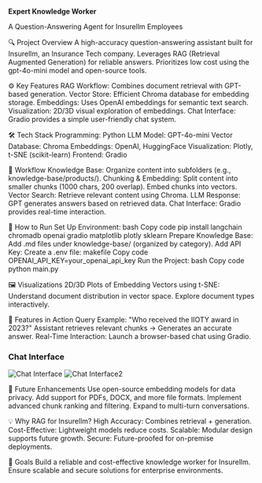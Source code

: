 **Expert Knowledge Worker**

A Question-Answering Agent for Insurellm Employees

🔍 Project Overview
A high-accuracy question-answering assistant built for Insurellm, an Insurance Tech company.
Leverages RAG (Retrieval Augmented Generation) for reliable answers.
Prioritizes low cost using the gpt-4o-mini model and open-source tools.

⚙️ Key Features
RAG Workflow: Combines document retrieval with GPT-based generation.
Vector Store: Efficient Chroma database for embedding storage.
Embeddings: Uses OpenAI embeddings for semantic text search.
Visualization: 2D/3D visual exploration of embeddings.
Chat Interface: Gradio provides a simple user-friendly chat system.

🛠️ Tech Stack
Programming: Python
LLM Model:	GPT-4o-mini
Vector Database:	Chroma
Embeddings:	OpenAI, HuggingFace
Visualization:	Plotly, t-SNE (scikit-learn)
Frontend:	Gradio

📂 Workflow
Knowledge Base:
Organize content into subfolders (e.g., knowledge-base/products/).
Chunking & Embedding:
Split content into smaller chunks (1000 chars, 200 overlap).
Embed chunks into vectors.
Vector Search:
Retrieve relevant content using Chroma.
LLM Response:
GPT generates answers based on retrieved data.
Chat Interface:
Gradio provides real-time interaction.

🚀 How to Run
Set Up Environment:
bash
Copy code
pip install langchain chromadb openai gradio matplotlib plotly sklearn
Prepare Knowledge Base:
Add .md files under knowledge-base/ (organized by category).
Add API Key:
Create a .env file:
makefile
Copy code
OPENAI_API_KEY=your_openai_api_key
Run the Project:
bash
Copy code
python main.py

🖼️ Visualizations
2D/3D Plots of Embedding Vectors using t-SNE:
Understand document distribution in vector space.
Explore document types interactively.

🧩 Features in Action
Query Example:
"Who received the IIOTY award in 2023?"
Assistant retrieves relevant chunks → Generates an accurate answer.
Real-Time Interaction:
Launch a browser-based chat using Gradio.

### Chat Interface
![Chat Interface]("https://github.com/thulasiramd2000/Insurance-AI-Knowledge-Assistant/blob/main/Gradio%20Screenshot.png?raw=true")
![Chat Interface2]("https://github.com/thulasiramd2000/Insurance-AI-Knowledge-Assistant/blob/main/Gradio%20Screenshot-2.png?raw=true")

🔮 Future Enhancements
Use open-source embedding models for data privacy.
Add support for PDFs, DOCX, and more file formats.
Implement advanced chunk ranking and filtering.
Expand to multi-turn conversations.

💡 Why RAG for Insurellm?
High Accuracy: Combines retrieval + generation.
Cost-Effective: Lightweight models reduce costs.
Scalable: Modular design supports future growth.
Secure: Future-proofed for on-premise deployments.

🎯 Goals
Build a reliable and cost-effective knowledge worker for Insurellm.
Ensure scalable and secure solutions for enterprise environments.
